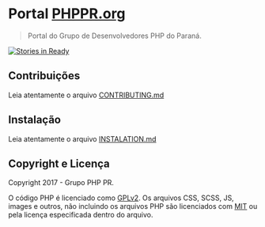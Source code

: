# Portal [PHPPR.org](http://phppr.org/)

> Portal do Grupo de Desenvolvedores PHP do Paraná.

[![Stories in Ready](https://badge.waffle.io/phppr/phppr.org.svg?label=ready&title=Ready)](http://waffle.io/phppr/phppr.org)

## Contribuições ##

Leia atentamente o arquivo [CONTRIBUTING.md](/CONTRIBUTING.md)

## Instalação ##

Leia atentamente o arquivo [INSTALATION.md](/INSTALATION.md)

## Copyright e Licença ##

Copyright 2017 - Grupo PHP PR.

O código PHP é licenciado como [GPLv2](http://www.gnu.org/licenses/gpl-2.0.txt).
Os arquivos CSS, SCSS, JS, images e outros, não incluindo os arquivos PHP são licenciados com [MIT](http://opensource.org/licenses/MIT) ou pela licença especificada dentro do arquivo.
